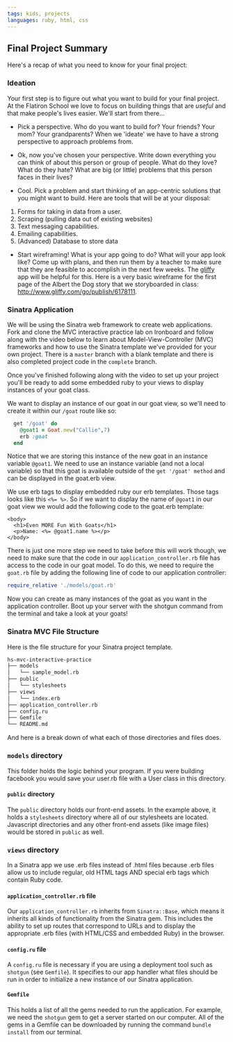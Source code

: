 ```yaml
---
tags: kids, projects
languages: ruby, html, css
---
```


## Final Project Summary

Here's a recap of what you need to know for your final project:

### Ideation
Your first step is to figure out what you want to build for your final project. At the Flatiron School we love to focus on building things that are *useful* and that make people's lives easier. We'll start from there...

+ Pick a perspective. Who do you want to build for? Your friends? Your mom? Your grandparents? When we 'ideate' we have to have a strong perspective to approach problems from.

+ Ok, now you've chosen your perspective. Write down everything you can think of about this person or group of people. What do they love? What do they hate? What are big (or little) problems that this person faces in their lives?

+ Cool. Pick a problem and start thinking of an app-centric solutions that you might want to build. Here are tools that will be at your disposal:

1. Forms for taking in data from a user.
2. Scraping (pulling data out of existing websites)
3. Text messaging capabilities.
4. Emailing capabilities.
5. (Advanced) Database to store data

+ Start wireframing! What is your app going to do? What will your app look like? Come up with plans, and then run them by a teacher to make sure that they are feasible to accomplish in the next few weeks. The [gliffy](www.gliffy.com) app will be helpful for this. Here is a very basic wireframe for the first page of the Albert the Dog story that we storyboarded in class: http://www.gliffy.com/go/publish/6178111. 

### Sinatra Application

We will be using the Sinatra web framework to create web applications. Fork and clone the MVC interactive practice lab on Ironboard and follow along with the video below to learn about Model-View-Controller (MVC) frameworks and how to use the Sinatra template we've provided for your own project. There is a `master` branch with a blank template and there is also completed project code in the `complete` branch.

Once you've finished following along with the video to set up your project you'll be ready to add some embedded ruby to your views to display instances of your goat class. 

We want to display an instance of our goat in our goat view, so we'll need to create it within our `/goat` route like so:

```ruby
  get '/goat' do
    @goat1 = Goat.new("Callie",7)
    erb :goat
  end
```

Notice that we are storing this instance of the new goat in an instance variable `@goat1`. We need to use an instance variable (and not a local variable) so that this goat is available outside of the `get '/goat' method` and can be displayed in the goat.erb view.

We use erb tags to display embedded ruby our erb templates. Those tags looks like this `<%= %>`. So if we want to display the name of `@goat1` in our goat view we would add the following code to the goat.erb template:

```erb
<body>
  <h1>Even MORE Fun With Goats</h1>
  <p>Name: <%= @goat1.name %></p>
</body>
```

There is just one more step we need to take before this will work though, we need to make sure that the code in our `application_controller.rb` file has access to the code in our goat model. To do this, we need to require the `goat.rb` file by adding the following line of code to our application controller:

```ruby
require_relative './models/goat.rb'
```

Now you can create as many instances of the goat as you want in the application controller. Boot up your server with the shotgun command from the terminal and take a look at your goats!

### Sinatra MVC File Structure 

Here is the file structure for your Sinatra project template.

```bash
hs-mvc-interactive-practice
├── models
│   └── sample_model.rb
├── public
│   └── stylesheets
├── views
│   └── index.erb
├── application_controller.rb
├── config.ru
├── Gemfile
└── README.md
```

And here is a break down of what each of those directories and files does. 

### `models` directory

This folder holds the logic behind your program. If you were building facebook you would save your user.rb file with a User class in this directory.

#### `public` directory

The `public` directory holds our front-end assets. In the example above, it holds a `stylesheets` directory where all of our stylesheets are located. Javascript directories and any other front-end assets (like image files) would be stored in `public` as well.

### `views` directory
In a Sinatra app we use .erb files instead of .html files because .erb files allow us to include regular, old HTML tags AND special erb tags which contain Ruby code. 

#### `application_controller.rb` file

Our `application_controller.rb` inherits from `Sinatra::Base`, which means it inherits all kinds of functionality from the Sinatra gem. This includes the ability to set up routes that correspond to URLs and to display the appropriate .erb files (with HTML/CSS and embedded Ruby) in the browser. 

#### `config.ru` file

A `config.ru` file is necessary if you are using a deployment tool such as `shotgun` (see `Gemfile`). It specifies to our app handler what files should be run in order to initialize a new instance of our Sinatra application.

#### `Gemfile`

This holds a list of all the gems needed to run the application. For example, we need the `shotgun` gem to get a server started on our computer. All of the gems in a Gemfile can be downloaded by running the command `bundle install` from our terminal.





